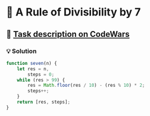 # 📝 A Rule of Divisibility by 7

## 🔗 [Task description on CodeWars](https://www.codewars.com/kata/55e6f5e58f7817808e00002e)

### 💡 Solution

```javascript
function seven(n) {
	let res = n,
		steps = 0;
	while (res > 99) {
		res = Math.floor(res / 10) - (res % 10) * 2;
		steps++;
	}
	return [res, steps];
}
```
